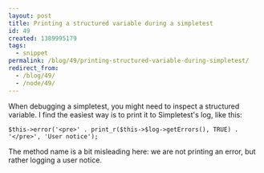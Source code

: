 ```yaml
---
layout: post
title: Printing a structured variable during a simpletest
id: 49
created: 1389995179
tags:
  - snippet
permalink: /blog/49/printing-structured-variable-during-simpletest/
redirect_from:
  - /blog/49/
  - /node/49/
---
```

When debugging a simpletest, you might need to inspect a structured variable. I find the easiest way is to print it to Simpletest's log, like this:

    $this->error('<pre>' . print_r($this->$log->getErrors(), TRUE) . '</pre>', 'User notice');

The method name is a bit misleading here: we are not printing an error, but rather logging a user notice.
